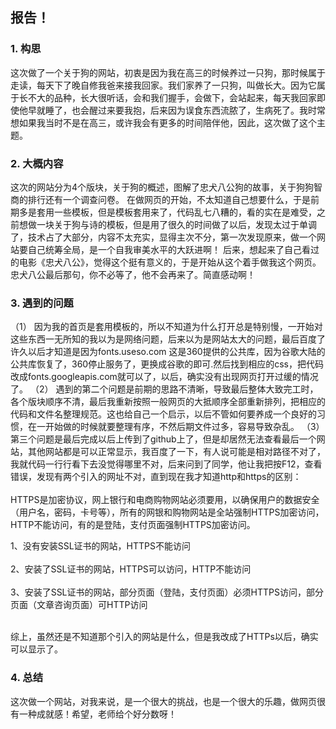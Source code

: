 **<h2>报告！</h2>**
        

<h3> 1. 构思</h3>
        这次做了一个关于狗的网站，初衷是因为我在高三的时候养过一只狗，那时候属于走读，每天下了晚自修我爸来接我回家。我们家养了一只狗，叫做长大。因为它属于长不大的品种，长大很听话，会和我们握手，会做下，会站起来，每天我回家即使他早就睡了，也会醒过来要我抱，后来因为误食东西流脓了，生病死了。我时常想如果我当时不是在高三，或许我会有更多的时间陪伴他，因此，这次做了这个主题。
<h3>  2. 大概内容</h3>
这次的网站分为4个版块，关于狗的概述，图解了忠犬八公狗的故事，关于狗狗智商的排行还有一个调查问卷。
        在做网页的开始，不太知道自己想要什么，于是前期多是套用一些模板，但是模板套用来了，代码乱七八糟的，看的实在是难受，之前想做一块关于狗与诗的模板，但是用了很久的时间做了以后，发现太过于单调了，技术占了大部分，内容不太充实，显得主次不分，第一次发现原来，做一个网站要自己统筹全局，是一个自我审美水平的大跃进啊！
        后来，想起来了自己看过的电影《忠犬八公》，觉得这个挺有意义的，于是开始从这个着手做我这个网页。忠犬八公最后那句，你不必等了，他不会再来了。简直感动啊！
<h3>3. 遇到的问题</h3>
（1）  因为我的首页是套用模板的，所以不知道为什么打开总是特别慢，一开始对这些东西一无所知的我以为是网络问题，后来以为是网站太大的问题，最后百度了许久以后才知道是因为fonts.useso.com 这是360提供的公共库，因为谷歌大陆的公共库恢复了，360停止服务了，更换成谷歌的即可.然后找到相应的css，把代码改成fonts.googleapis.com就可以了，以后，确实没有出现网页打开过缓的情况了。
   （2）     遇到的第二个问题是前期的思路不清晰，导致最后整体大致完工时，各个版块顺序不清，最后我重新按照一般网页的大抵顺序全部重新排列，把相应的代码和文件名整理规范。这也给自己一个启示，以后不管如何要养成一个良好的习惯，在一开始做的时候就要整理有序，不然后期文件过多，容易导致杂乱。
    （3）    第三个问题是最后完成以后上传到了github上了，但是却居然无法查看最后一个网站，其他网站都是可以正常显示，我百度了一下，有人说可能是相对路径不对了，我就代码一行行看下去没觉得哪里不对，后来问到了同学，他让我把按F12，查看错误，发现有两个引入的网址不对，直到现在我才知道http和https的区别：<br><br>
HTTPS是加密协议，网上银行和电商购物网站必须要用，以确保用户的数据安全（用户名，密码，卡号等），所有的网银和购物网站是全站强制HTTPS加密访问，HTTP不能访问，有的是登陆，支付页面强制HTTPS加密访问。
    
1、没有安装SSL证书的网站，HTTPS不能访问<br><br>
2、安装了SSL证书的网站，HTTPS可以访问，HTTP不能访问<br><br>
3、安装了SSL证书的网站，部分页面（登陆，支付页面）必须HTTPS访问，部分页面（文章咨询页面）可HTTP访问<br><br>

综上，虽然还是不知道那个引入的网站是什么，但是我改成了HTTPs以后，确实可以显示了。
<h3> 4. 总结</h3>
 这次做一个网站，对我来说，是一个很大的挑战，也是一个很大的乐趣，做网页很有一种成就感！希望，老师给个好分数呀！
      
